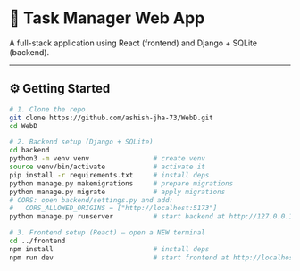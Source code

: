 # 📝 Task Manager Web App

A full-stack application using React (frontend) and Django + SQLite (backend).

---

## ⚙️ Getting Started

```bash
# 1. Clone the repo
git clone https://github.com/ashish-jha-73/WebD.git
cd WebD

# 2. Backend setup (Django + SQLite)
cd backend
python3 -m venv venv                # create venv
source venv/bin/activate            # activate it
pip install -r requirements.txt     # install deps
python manage.py makemigrations     # prepare migrations
python manage.py migrate            # apply migrations
# CORS: open backend/settings.py and add:
#   CORS_ALLOWED_ORIGINS = ["http://localhost:5173"]
python manage.py runserver          # start backend at http://127.0.0.1:8000

# 3. Frontend setup (React) – open a NEW terminal
cd ../frontend
npm install                         # install deps
npm run dev                         # start frontend at http://localhost:5173

